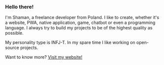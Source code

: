 ### Hello there!
I'm Shaman, a freelance developer from Poland. I like to create, whether it's a website, PWA, native application, game, chatbot or even a programming language. I always try to build my projects to be of the highest quality as possible.

My personality type is INFJ-T.
In my spare time I like working on open-source projects.

Want to know more?
[Visit my website!](https://shpog.repl.co)

<!--
**shpog/shpog** is a ✨ _special_ ✨ repository because its `README.md` (this file) appears on your GitHub profile.

Here are some ideas to get you started:

- 🔭 I’m currently working on ...
- 🌱 I’m currently learning ...
- 👯 I’m looking to collaborate on ...
- 🤔 I’m looking for help with ...
- 💬 Ask me about ...
- 📫 How to reach me: ...
- 😄 Pronouns: ...
- ⚡ Fun fact: ...
-->
